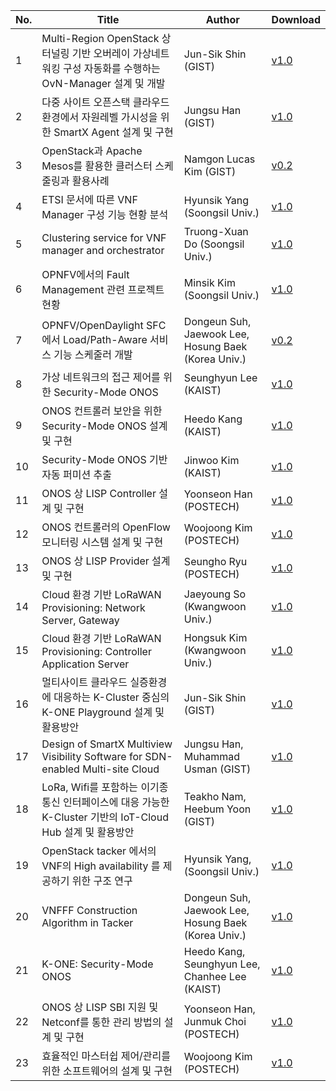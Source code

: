 No. | Title      | Author | Download
----|----------|------------|--------
1| Multi-Region OpenStack 상 터널링 기반 오버레이 가상네트워킹 구성 자동화를 수행하는OvN-Manager 설계 및 개발 | Jun-Sik Shin (GIST) | [v1.0](https://github.com/K-OpenNet/Main/blob/master/Technical_Documents/K-ONE_%2301_OpenStack-OvN_%EC%84%A4%EA%B3%84_%EB%B0%8F_%EA%B5%AC%ED%98%84_GIST_%EC%8B%A0%EC%A4%80%EC%8B%9D-v01.pdf)
2| 다중 사이트 오픈스택 클라우드 환경에서 자원레벨 가시성을 위한 SmartX Agent 설계 및 구현 | Jungsu Han (GIST) | [v1.0](https://github.com/K-OpenNet/Main/blob/master/Technical_Documents/K-ONE_%2302_%EC%9E%90%EC%9B%90_%EB%A0%88%EB%B2%A8_%EA%B0%80%EC%8B%9C%EC%84%B1%EC%9D%84_%EC%9C%84%ED%95%9C_SmartX_Agent_Visibility_%EC%84%A4%EA%B3%84_%EB%B0%8F_%EA%B2%80%EC%A6%9D_GIST_%ED%95%9C%EC%A0%95%EC%88%98-v01.pdf)
3| OpenStack과 Apache Mesos를 활용한 클러스터 스케줄링과 활용사례 | Namgon Lucas Kim (GIST) | [v0.2](https://github.com/K-OpenNet/Main/blob/master/Technical_Documents/K-ONE_%2303_OpenStack%EA%B3%BC_Apache_Mesos%EB%A5%BC_%ED%99%9C%EC%9A%A9%ED%95%9C_%ED%81%B4%EB%9F%AC%EC%8A%A4%ED%84%B0_%EB%A6%AC%EC%86%8C%EC%8A%A4_%EC%8A%A4%EC%BC%80%EC%A4%84%EB%A7%81%EA%B3%BC_%ED%99%9C%EC%9A%A9%EC%82%AC%EB%A1%80_GIST_%EA%B9%80%EB%82%A8%EA%B3%A4-v0.2_(draft).pdf)
4| ETSI 문서에 따른 VNF Manager 구성 기능 현황 분석 | Hyunsik Yang (Soongsil Univ.) | [v1.0](https://github.com/K-OpenNet/Main/blob/master/Technical_Documents/K-ONE_%2304_ETSI_%EB%AC%B8%EC%84%9C%EC%97%90_%EB%94%B0%EB%A5%B8_VNF_Manager_%EA%B5%AC%EC%84%B1_%EA%B8%B0%EB%8A%A5_%ED%98%84%ED%99%A9_%EB%B6%84%EC%84%9D_SSU_%EC%96%91%ED%98%84%EC%8B%9D-v01.pdf)
5| Clustering service for VNF manager and orchestrator | Truong-Xuan Do (Soongsil Univ.) | [v1.0](https://github.com/K-OpenNet/Main/blob/master/Technical_Documents/K-ONE_%2305_OPNFV%EC%97%90%EC%84%9C%EC%9D%98_Fault_Management_%EA%B4%80%EB%A0%A8_%ED%94%84%EB%A1%9C%EC%A0%9D%ED%8A%B8_%ED%98%84%ED%99%A9_SSU_%EA%B9%80%EB%AF%BC%EC%8B%9D-v01.pdf)
6| OPNFV에서의 Fault Management 관련 프로젝트 현황 | Minsik Kim (Soongsil Univ.) | [v1.0](https://github.com/K-OpenNet/Main/blob/master/Technical_Documents/K-ONE_%2306_Clustering_service_for_VNF_manager_and_orchestrator_SSU_%EB%91%90%ED%88%AC%EB%9F%AC%EC%91%A4%EC%99%84-v01.pdf)
7| OPNFV/OpenDaylight SFC에서 Load/Path-Aware 서비스 기능 스케줄러 개발 | Dongeun Suh, Jaewook Lee, Hosung Baek (Korea Univ.) | [v0.2](https://github.com/K-OpenNet/Main/blob/master/Technical_Documents/K-ONE_%2307_OPNFV%2C_OpenDaylight_SFC%EC%97%90%EC%84%9C_LoadPath-Aware_%EC%84%9C%EB%B9%84%EC%8A%A4_%EA%B8%B0%EB%8A%A5_%EC%8A%A4%EC%BC%80%EC%A4%84%EB%9F%AC_%EA%B0%9C%EB%B0%9C_KU-v0.2.pdf)
8| 가상 네트워크의 접근 제어를 위한 Security-Mode ONOS | Seunghyun Lee (KAIST) | [v1.0](https://github.com/K-OpenNet/Main/blob/master/Technical_Documents/K-ONE_%2308-ONOS-ONOS_%EC%BB%A8%ED%8A%B8%EB%A1%A4%EB%9F%AC_%EB%B3%B4%EC%95%88%EC%9D%84_%EC%9C%84%ED%95%9C_Security-Mode_ONOS_%EC%84%A4%EA%B3%84_%EB%B0%8F_%EA%B5%AC%ED%98%84_KAIST_%EA%B0%95%ED%9D%AC%EB%8F%84-v1.0.pdf)
9| ONOS 컨트롤러 보안을 위한 Security-Mode ONOS 설계 및 구현 | Heedo Kang (KAIST) | [v1.0](https://github.com/K-OpenNet/Main/blob/master/Technical_Documents/K-ONE_%2309_ONOS-%EA%B0%80%EC%83%81_%EB%84%A4%ED%8A%B8%EC%9B%8C%ED%81%AC_%EC%A0%91%EA%B7%BC_%EC%A0%9C%EC%96%B4%EB%A5%BC_%EC%9C%84%ED%95%9C_Security-Mode_ONOS_KAIST_%EC%9D%B4%EC%8A%B9%ED%98%84-v1.0.pdf)
10| Security-Mode ONOS 기반 자동 퍼미션 추출 | Jinwoo Kim (KAIST) | [v1.0](https://github.com/K-OpenNet/Main/blob/master/Technical_Documents/K-ONE_%2310_ONOS-Security-Mode_ONOS_%EA%B8%B0%EB%B0%98_%EC%9E%90%EB%8F%99_%ED%8D%BC%EB%AF%B8%EC%85%98_%EC%B6%94%EC%B6%9C_KAIST_%EA%B9%80%EC%A7%84%EC%9A%B0-v1.0.pdf)
11| ONOS 상 LISP Controller 설계 및 구현 | Yoonseon Han (POSTECH) | [v1.0](https://github.com/K-OpenNet/Main/blob/master/Technical_Documents/K-ONE_%2311_ONOS_%EC%BB%A8%ED%8A%B8%EB%A1%A4%EB%9F%AC%EC%9D%98_OpenFlow_%EB%AA%A8%EB%8B%88%ED%84%B0%EB%A7%81_%EC%8B%9C%EC%8A%A4%ED%85%9C_%EC%84%A4%EA%B3%84_%EB%B0%8F_%EA%B5%AC%ED%98%84_POSTECH_%EA%B9%80%EC%9A%B0%EC%A4%91.pdf)
12| ONOS 컨트롤러의 OpenFlow 모니터링 시스템 설계 및 구현	| Woojoong Kim (POSTECH) | [v1.0](https://github.com/K-OpenNet/Main/blob/master/Technical_Documents/K-ONE_%2312_ONOS_%EC%83%81_LISP_Controller_%EC%84%A4%EA%B3%84_%EB%B0%8F_%EA%B5%AC%ED%98%84_POSTECH_%ED%95%9C%EC%9C%A4%EC%84%A0-v1.0.pdf)
13| ONOS 상 LISP Provider 설계 및 구현 | 	Seungho Ryu (POSTECH) | [v1.0](https://github.com/K-OpenNet/Main/blob/master/Technical_Documents/K-ONE_%2313_ONOS_%EC%83%81_LISP_Provider_%EC%84%A4%EA%B3%84_%EB%B0%8F_%EA%B5%AC%ED%98%84_POSTECH_%EB%A5%98%EC%8A%B9%ED%98%B8-v1.0.pdf)
14| Cloud 환경 기반 LoRaWAN Provisioning: Network Server, Gateway | Jaeyoung So (Kwangwoon Univ.)	| [v1.0](https://github.com/K-OpenNet/Main/blob/master/Technical_Documents/K-ONE_%2314__Cloud_%ED%99%98%EA%B2%BD_%EA%B8%B0%EB%B0%98_LoRaWAN_provisioning_KWU_%EC%86%8C%EC%9E%AC%EC%98%81-v01.pdf)
15| Cloud 환경 기반 LoRaWAN Provisioning: Controller Application Server | Hongsuk Kim (Kwangwoon Univ.)	| [v1.0](https://github.com/K-OpenNet/Main/blob/master/Technical_Documents/K-ONE_%2315__Cloud_%ED%99%98%EA%B2%BD_%EA%B8%B0%EB%B0%98_LoRaWAN_provisioning2_KWU_%EA%B9%80%ED%99%8D%EC%84%9D-v01.pdf)
16| 멀티사이트 클라우드 실증환경에 대응하는 K-Cluster 중심의 K-ONE Playground 설계 및 활용방안 | Jun-Sik Shin (GIST)	| [v1.0](https://github.com/K-OpenNet/Main/blob/master/Technical_Documents/K-ONE_%2315__Cloud_%ED%99%98%EA%B2%BD_%EA%B8%B0%EB%B0%98_LoRaWAN_provisioning2_KWU_%EA%B9%80%ED%99%8D%EC%84%9D-v01.pdf)
17| Design of SmartX Multiview Visibility Software for SDN-enabled Multi-site Cloud | Jungsu Han, Muhammad Usman (GIST)	| [v1.0](https://github.com/K-OpenNet/Main/blob/master/Technical_Documents/K-ONE_%2315__Cloud_%ED%99%98%EA%B2%BD_%EA%B8%B0%EB%B0%98_LoRaWAN_provisioning2_KWU_%EA%B9%80%ED%99%8D%EC%84%9D-v01.pdf)
18| LoRa, Wifi를 포함하는 이기종 통신 인터페이스에 대응 가능한 K-Cluster 기반의 IoT-Cloud Hub 설계 및 활용방안 | Teakho Nam, Heebum Yoon (GIST)	| [v1.0](https://github.com/K-OpenNet/Main/blob/master/Technical_Documents/K-ONE_%2315__Cloud_%ED%99%98%EA%B2%BD_%EA%B8%B0%EB%B0%98_LoRaWAN_provisioning2_KWU_%EA%B9%80%ED%99%8D%EC%84%9D-v01.pdf)
19| OpenStack tacker 에서의 VNF의 High availability 를 제공하기 위한 구조 연구 | Hyunsik Yang,  (Soongsil Univ.)	| [v1.0](https://github.com/K-OpenNet/Main/blob/master/Technical_Documents/K-ONE_%2315__Cloud_%ED%99%98%EA%B2%BD_%EA%B8%B0%EB%B0%98_LoRaWAN_provisioning2_KWU_%EA%B9%80%ED%99%8D%EC%84%9D-v01.pdf)
20| VNFFF Construction Algorithm in Tacker | Dongeun Suh, Jaewook Lee, Hosung Baek (Korea Univ.)	| [v1.0](https://github.com/K-OpenNet/Main/blob/master/Technical_Documents/K-ONE_%2315__Cloud_%ED%99%98%EA%B2%BD_%EA%B8%B0%EB%B0%98_LoRaWAN_provisioning2_KWU_%EA%B9%80%ED%99%8D%EC%84%9D-v01.pdf)
21| K-ONE: Security-Mode ONOS | Heedo Kang, Seunghyun Lee, Chanhee Lee (KAIST)	| [v1.0](https://github.com/K-OpenNet/Main/blob/master/Technical_Documents/K-ONE_%2315__Cloud_%ED%99%98%EA%B2%BD_%EA%B8%B0%EB%B0%98_LoRaWAN_provisioning2_KWU_%EA%B9%80%ED%99%8D%EC%84%9D-v01.pdf)
22| ONOS 상 LISP SBI 지원 및 Netconf를 통한 관리 방법의 설계 및 구현 | Yoonseon Han, Junmuk Choi (POSTECH)	| [v1.0](https://github.com/K-OpenNet/Main/blob/master/Technical_Documents/K-ONE_%2315__Cloud_%ED%99%98%EA%B2%BD_%EA%B8%B0%EB%B0%98_LoRaWAN_provisioning2_KWU_%EA%B9%80%ED%99%8D%EC%84%9D-v01.pdf)
23| 효율적인 마스터쉽 제어/관리를 위한 소프트웨어의 설계 및 구현 | Woojoong Kim (POSTECH)	| [v1.0](https://github.com/K-OpenNet/Main/blob/master/Technical_Documents/K-ONE_%2315__Cloud_%ED%99%98%EA%B2%BD_%EA%B8%B0%EB%B0%98_LoRaWAN_provisioning2_KWU_%EA%B9%80%ED%99%8D%EC%84%9D-v01.pdf)
